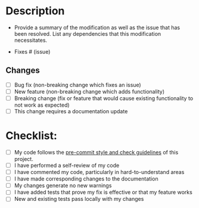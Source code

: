 # Description

- Provide a summary of the modification as well as the issue that has been resolved. List any dependencies that this modification necessitates.

- Fixes # (issue)

## Changes

- [ ] Bug fix (non-breaking change which fixes an issue)
- [ ] New feature (non-breaking change which adds functionality)
- [ ] Breaking change (fix or feature that would cause existing functionality to not work as expected)
- [ ] This change requires a documentation update

# Checklist:

- [ ] My code follows the [pre-commit style and check guidelines](https://openvinotoolkit.github.io/anomalib/guides/using_pre_commit.html#pre-commit-hooks) of this project.
- [ ] I have performed a self-review of my code
- [ ] I have commented my code, particularly in hard-to-understand areas
- [ ] I have made corresponding changes to the documentation
- [ ] My changes generate no new warnings
- [ ] I have added tests that prove my fix is effective or that my feature works
- [ ] New and existing tests pass locally with my changes
